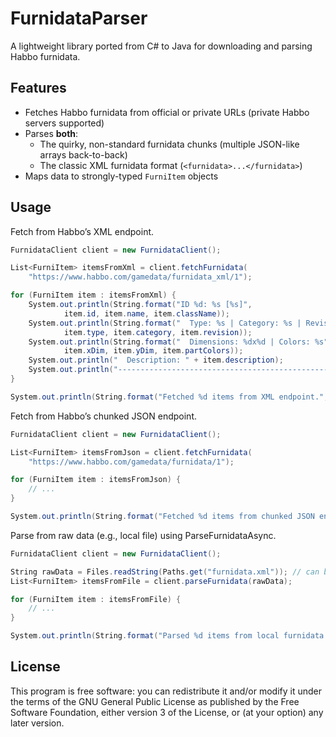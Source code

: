 # FurnidataParser

A lightweight library ported from C# to Java for downloading and parsing Habbo furnidata.

## Features

- Fetches Habbo furnidata from official or private URLs (private Habbo servers supported)  
- Parses **both**:
    - The quirky, non-standard furnidata chunks (multiple JSON-like arrays back-to-back)
    - The classic XML furnidata format (`<furnidata>...</furnidata>`)
- Maps data to strongly-typed `FurniItem` objects 

## Usage

Fetch from Habbo’s XML endpoint.

```csharp
FurnidataClient client = new FurnidataClient();

List<FurniItem> itemsFromXml = client.fetchFurnidata(
    "https://www.habbo.com/gamedata/furnidata_xml/1");

for (FurniItem item : itemsFromXml) {
    System.out.println(String.format("ID %d: %s [%s]",
            item.id, item.name, item.className));
    System.out.println(String.format("  Type: %s | Category: %s | Revision: %d",
            item.type, item.category, item.revision));
    System.out.println(String.format("  Dimensions: %dx%d | Colors: %s",
            item.xDim, item.yDim, item.partColors));
    System.out.println("  Description: " + item.description);
    System.out.println("--------------------------------------------------");
}

System.out.println(String.format("Fetched %d items from XML endpoint.", itemsFromXml.size()));
```

Fetch from Habbo’s chunked JSON endpoint.

```csharp
FurnidataClient client = new FurnidataClient();

List<FurniItem> itemsFromJson = client.fetchFurnidata(
    "https://www.habbo.com/gamedata/furnidata/1");

for (FurniItem item : itemsFromJson) {
    // ...
}

System.out.println(String.format("Fetched %d items from chunked JSON endpoint.", itemsFromJson.size()));
```

Parse from raw data (e.g., local file) using ParseFurnidataAsync.

```csharp
FurnidataClient client = new FurnidataClient();

String rawData = Files.readString(Paths.get("furnidata.xml")); // can be [[...]] furnidata or XML furnidata
List<FurniItem> itemsFromFile = client.parseFurnidata(rawData);

for (FurniItem item : itemsFromFile) {
    // ...
}

System.out.println(String.format("Parsed %d items from local furnidata file.", itemsFromFile.size()));
```

## License

This program is free software: you can redistribute it and/or modify it under the terms of the GNU General Public License as published by the Free Software Foundation, either version 3 of the License, or (at your option) any later version.
